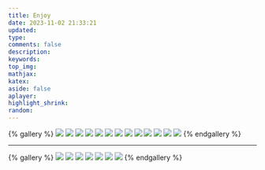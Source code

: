 ```yaml
---
title: Enjoy
date: 2023-11-02 21:33:21
updated:
type:
comments: false
description:
keywords:
top_img:
mathjax:
katex:
aside: false
aplayer:
highlight_shrink:
random:
---
```


{% gallery %}
![](https://yangyuleng.gitee.io/yyimgs/family/mmexport1699013374861.jpg)
![](https://yangyuleng.gitee.io/yyimgs/family/mmexport1699013371572.jpg)
![](https://yangyuleng.gitee.io/yyimgs/family/mmexport1699013368113.jpg)
![](https://yangyuleng.gitee.io/yyimgs/family/mmexport1699013363940.jpg)
![](https://yangyuleng.gitee.io/yyimgs/family/mmexport1699013359757.jpg)
![](https://yangyuleng.gitee.io/yyimgs/family/mmexport1699013355193.jpg)
![](https://yangyuleng.gitee.io/yyimgs/family/mmexport1699013352217.jpg)
![](https://yangyuleng.gitee.io/yyimgs/family/mmexport1699013347697.jpg)
![](https://yangyuleng.gitee.io/yyimgs/family/mmexport1699013344662.jpg)
![](https://yangyuleng.gitee.io/yyimgs/family/mmexport1699013339748.jpg)
![](https://yangyuleng.gitee.io/yyimgs/family/mmexport1699013337127.jpg)
![](https://yangyuleng.gitee.io/yyimgs/family/mmexport1699013333763.jpg)
![](https://yangyuleng.gitee.io/yyimgs/family/mmexport1699013329973.jpg)
{% endgallery %}

---

{% gallery %}
![](https://yangyuleng.gitee.io/yyimgs/family/mmexport1699084266592.jpg)
![](https://yangyuleng.gitee.io/yyimgs/family/mmexport1699084274149.jpg)
![](https://yangyuleng.gitee.io/yyimgs/family/mmexport1699084285010.jpg)
![](https://yangyuleng.gitee.io/yyimgs/family/mmexport1699084293538.jpg)
![](https://yangyuleng.gitee.io/yyimgs/family/mmexport1699084298989.jpg)
![](https://yangyuleng.gitee.io/yyimgs/family/mmexport1699084310839.jpg)
![](https://yangyuleng.gitee.io/yyimgs/family/mmexport1699084349715.jpg)
{% endgallery %}
